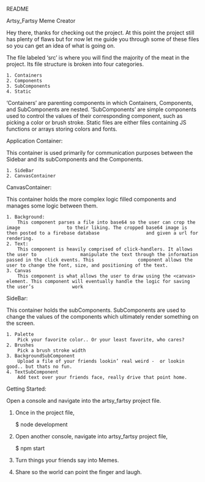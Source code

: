 
README

Artsy_Fartsy Meme Creator

Hey there, thanks for checking out the project. At this point the project still has plenty of flaws but for now let me guide you through some of these files so you can get an idea of what is going on.

The file labeled ‘src’ is where you will find the majority of the meat in the project. Its file structure is broken into four categories.

	1. Containers
	2. Components
	3. SubComponents
	4. Static

‘Containers’ are parenting components in which Containers, Components, and SubComponents  are nested. ‘SubComponents’ are simple components used to control the values of their corresponding component, such as picking a color or brush stroke. Static files are either files containing JS functions or arrays storing colors and fonts.

Application Container:

This container is used primarily for communication purposes between the Sidebar and its subComponents and the Components.

	1. SideBar 
	2. CanvasContainer

CanvasContainer:

This container holds the more complex logic filled components and manages some logic between them.

	1. Background: 
		This component parses a file into base64 so the user can crop the image 				to their liking. The cropped base64 image is then posted to a firebase database 				and given a url for rendering.
	2. Text:
		This component is heavily comprised of click-handlers. It allows the user to 				manipulate the text through the information passed in the click events. This 				component allows the user to change the font, size, and positioning of the text.
	3. Canvas
		This component is what allows the user to draw using the <canvas> 					element. This component will eventually handle the logic for saving the user’s 				work


SideBar:

This container holds the subComponents. SubComponents are used to change the values of the components which ultimately render something on the screen.

	1. Palette
		Pick your favorite color.. Or your least favorite, who cares?
	2. Brushes
		Pick a brush stroke width
	3. BackgroundSubComponent
		Upload a file of your friends lookin’ real weird -  or lookin good.. but thats no fun.
	4. TextSubComponent
		Add text over your friends face, really drive that point home.


Getting Started: 

Open a console and navigate into the artsy_fartsy project file. 

1. Once in the project file, 

	$ node development

2. Open another console, navigate into artsy_fartsy project file,
	
	$ npm start

3. Turn things your friends say into Memes. 
4. Share so the world can point the finger and laugh.
